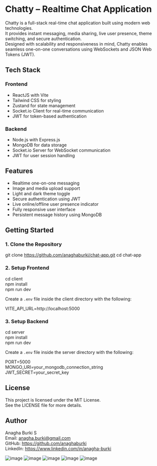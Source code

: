 # Chatty – Realtime Chat Application

Chatty is a full-stack real-time chat application built using modern web technologies.  
It provides instant messaging, media sharing, live user presence, theme switching, and secure authentication.  
Designed with scalability and responsiveness in mind, Chatty enables seamless one-on-one conversations using WebSockets and JSON Web Tokens (JWT).

## Tech Stack

### Frontend
- ReactJS with Vite  
- Tailwind CSS for styling  
- Zustand for state management  
- Socket.io Client for real-time communication  
- JWT for token-based authentication  

### Backend
- Node.js with Express.js  
- MongoDB for data storage  
- Socket.io Server for WebSocket communication  
- JWT for user session handling

## Features

- Realtime one-on-one messaging  
- Image and media upload support  
- Light and dark theme toggle  
- Secure authentication using JWT  
- Live online/offline user presence indicator  
- Fully responsive user interface  
- Persistent message history using MongoDB  

## Getting Started

### 1. Clone the Repository

git clone https://github.com/anaghaburki/chat-app.git
cd chat-app

### 2. Setup Frontend

cd client  
npm install  
npm run dev  

Create a `.env` file inside the client directory with the following:

VITE_API_URL=http://localhost:5000

### 3. Setup Backend

cd server  
npm install  
npm run dev  

Create a `.env` file inside the server directory with the following:

PORT=5000  
MONGO_URI=your_mongodb_connection_string  
JWT_SECRET=your_secret_key

## License

This project is licensed under the MIT License.  
See the LICENSE file for more details.

## Author

Anagha Burki S  
Email: anagha.burki@gmail.com  
GitHub: https://github.com/anaghaburki  
LinkedIn: https://www.linkedin.com/in/anagha-burki

![image](https://github.com/user-attachments/assets/e8c50ac6-c1f8-4610-8e7d-a907a6a0400b)
![image](https://github.com/user-attachments/assets/84302d93-96b5-46c3-a0af-7661cd24eb9f)
![image](https://github.com/user-attachments/assets/31475044-a07d-4881-986e-3f454c68e538)
![image](https://github.com/user-attachments/assets/868f516f-ec21-48fb-8627-d8288565e7d5)
![image](https://github.com/user-attachments/assets/5b81577d-61fc-4b38-aa77-91c48bb66ba2)





